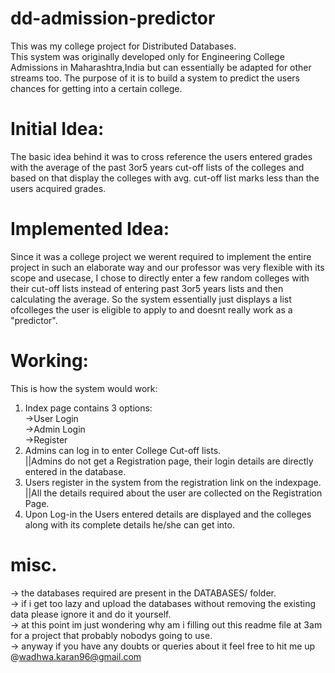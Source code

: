 # dd-admission-predictor

This was my college project for Distributed Databases.<br>
This system was originally developed only for Engineering College Admissions in Maharashtra,India but can essentially be adapted for other streams too.
The purpose of it is to build a system to predict the users chances for getting into a certain college.<br>

# Initial Idea:
The basic idea behind it was to cross reference the users entered grades with the average of the past 3or5 years cut-off lists of the      colleges and based on that display the colleges with avg. cut-off list marks less than the users acquired grades.

# Implemented Idea:
Since it was a college project we werent required to implement the entire project in such an elaborate way and our professor was very flexible with its scope and usecase, I chose to directly enter a few random colleges with their cut-off lists instead of entering past 3or5 years lists and then calculating the average. So the system essentially just displays a list ofcolleges the user is eligible to apply to and doesnt really work as a "predictor".  

# Working:
This is how the system would work:
1. Index page contains 3 options:<br>->User Login <br>->Admin Login <br>->Register
2. Admins can log in to enter College Cut-off lists.<br>||Admins do not get a Registration page, their login details are directly entered in the database.
3. Users register in the system from the registration link on the indexpage.<br> ||All the details required about the user are collected on the Registration Page.
4. Upon Log-in the Users entered details are displayed and the colleges along with its complete details he/she can get into. 

# misc.
-> the databases required are present in the DATABASES/ folder.<br>
-> if i get too lazy and upload the databases without removing the existing data please ignore it and do it yourself.<br>
-> at this point im just wondering why am i filling out this readme file at 3am for a project that probably nobodys going to use.<br>
-> anyway if you have any doubts or queries about it feel free to hit me up @wadhwa.karan96@gmail.com
